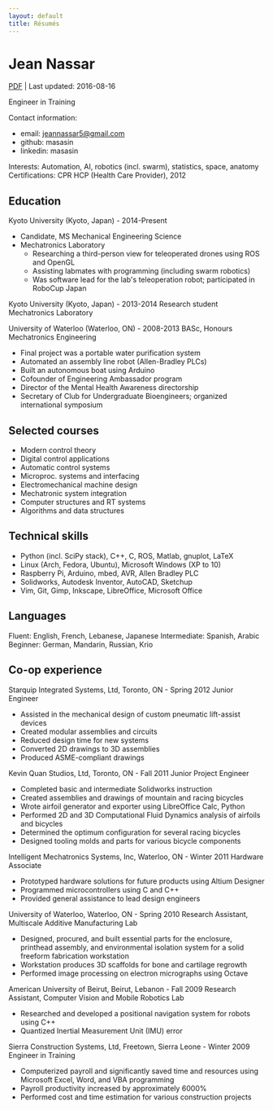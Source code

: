 ```yaml
---
layout: default
title: Résumés
---
```

Jean Nassar
===========
[PDF](https://masasin.github.io/resumes/master.pdf) | Last updated: 2016-08-16

Engineer in Training

Contact information:

  - email: jeannassar5@gmail.com
  - github: masasin
  - linkedin: masasin


Interests:
  Automation, AI, robotics (incl. swarm), statistics, space, anatomy
Certifications:
  CPR HCP (Health Care Provider), 2012


Education
---------
Kyoto University (Kyoto, Japan) - 2014-Present

  - Candidate, MS Mechanical Engineering Science
  - Mechatronics Laboratory
    - Researching a third-person view for teleoperated drones using ROS and OpenGL
    - Assisting labmates with programming (including swarm robotics)
    - Was software lead for the lab's teleoperation robot; participated in RoboCup
      Japan

Kyoto University (Kyoto, Japan) - 2013-2014
  Research student  
  Mechatronics Laboratory

University of Waterloo (Waterloo, ON) - 2008-2013
  BASc, Honours Mechatronics Engineering  
  - Final project was a portable water purification system
  - Automated an assembly line robot (Allen-Bradley PLCs)
  - Built an autonomous boat using Arduino
  - Cofounder of Engineering Ambassador program
  - Director of the Mental Health Awareness directorship
  - Secretary of Club for Undergraduate Bioengineers; organized international
    symposium


Selected courses
----------------
  - Modern control theory
  - Digital control applications
  - Automatic control systems
  - Microproc. systems and interfacing
  - Electromechanical machine design
  - Mechatronic system integration
  - Computer structures and RT systems
  - Algorithms and data structures


Technical skills
----------------
  - Python (incl. SciPy stack), C++, C, ROS, Matlab, gnuplot, LaTeX
  - Linux (Arch, Fedora, Ubuntu), Microsoft Windows (XP to 10)
  - Raspberry Pi, Arduino, mbed, AVR, Allen Bradley PLC
  - Solidworks, Autodesk Inventor, AutoCAD, Sketchup
  - Vim, Git, Gimp, Inkscape, LibreOffice, Microsoft Office


Languages
---------
Fluent:
  English, French, Lebanese, Japanese
Intermediate:
  Spanish, Arabic
Beginner:
  German, Mandarin, Russian, Krio


Co-op experience
----------------
Starquip Integrated Systems, Ltd, Toronto, ON - Spring 2012
  Junior Engineer
  - Assisted in the mechanical design of custom pneumatic lift-assist devices
  - Created modular assemblies and circuits
  - Reduced design time for new systems
  - Converted 2D drawings to 3D assemblies
  - Produced ASME-compliant drawings

Kevin Quan Studios, Ltd, Toronto, ON - Fall 2011
  Junior Project Engineer
  - Completed basic and intermediate Solidworks instruction
  - Created assemblies and drawings of mountain and racing bicycles
  - Wrote airfoil generator and exporter using LibreOffice Calc, Python
  - Performed 2D and 3D Computational Fluid Dynamics analysis of airfoils and
    bicycles
  - Determined the optimum configuration for several racing bicycles
  - Designed tooling molds and parts for various bicycle components

Intelligent Mechatronics Systems, Inc, Waterloo, ON - Winter 2011
  Hardware Associate
  - Prototyped hardware solutions for future products using Altium Designer
  - Programmed microcontrollers using C and C++
  - Provided general assistance to lead design engineers

University of Waterloo, Waterloo, ON - Spring 2010
  Research Assistant, Multiscale Additive Manufacturing Lab
  - Designed, procured, and built essential parts for the enclosure, printhead
    assembly, and environmental isolation system for a solid freeform
    fabrication workstation
  - Workstation produces 3D scaffolds for bone and cartilage regrowth
  - Performed image processing on electron micrographs using Octave

American University of Beirut, Beirut, Lebanon - Fall 2009
  Research Assistant, Computer Vision and Mobile Robotics Lab
  - Researched and developed a positional navigation system for robots using C++
  - Quantized Inertial Measurement Unit (IMU) error

Sierra Construction Systems, Ltd, Freetown, Sierra Leone - Winter 2009
  Engineer in Training
  - Computerized payroll and significantly saved time and resources using
    Microsoft Excel, Word, and VBA programming
  - Payroll productivity increased by approximately 6000%
  - Performed cost and time estimation for various construction projects

